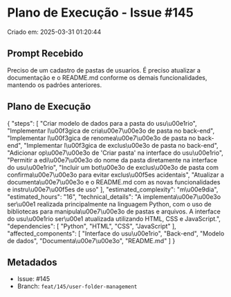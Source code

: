 # Plano de Execução - Issue #145

Criado em: 2025-03-31 01:20:44

## Prompt Recebido

Preciso de um cadastro de pastas de usuarios. É preciso atualizar a documentação e o README.md conforme os demais funcionalidades, mantendo os padrões anteriores.

## Plano de Execução

{
  "steps": [
    "Criar modelo de dados para a pasta do usu\u00e1rio",
    "Implementar l\u00f3gica de cria\u00e7\u00e3o de pasta no back-end",
    "Implementar l\u00f3gica de renomea\u00e7\u00e3o de pasta no back-end",
    "Implementar l\u00f3gica de exclus\u00e3o de pasta no back-end",
    "Adicionar op\u00e7\u00e3o de 'Criar pasta' na interface do usu\u00e1rio",
    "Permitir a edi\u00e7\u00e3o do nome da pasta diretamente na interface do usu\u00e1rio",
    "Incluir um bot\u00e3o de exclus\u00e3o de pasta com confirma\u00e7\u00e3o para evitar exclus\u00f5es acidentais",
    "Atualizar a documenta\u00e7\u00e3o e o README.md com as novas funcionalidades e instru\u00e7\u00f5es de uso"
  ],
  "estimated_complexity": "m\u00e9dia",
  "estimated_hours": "16",
  "technical_details": "A implementa\u00e7\u00e3o ser\u00e1 realizada principalmente na linguagem Python, com o uso de bibliotecas para manipula\u00e7\u00e3o de pastas e arquivos. A interface do usu\u00e1rio ser\u00e1 atualizada utilizando HTML, CSS e JavaScript.",
  "dependencies": [
    "Python",
    "HTML",
    "CSS",
    "JavaScript"
  ],
  "affected_components": [
    "Interface do usu\u00e1rio",
    "Back-end",
    "Modelo de dados",
    "Documenta\u00e7\u00e3o",
    "README.md"
  ]
}

## Metadados

- Issue: #145
- Branch: `feat/145/user-folder-management`
